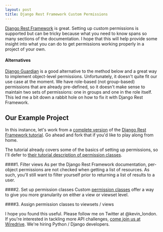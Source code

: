 ```yaml
---
layout: post
title: Django Rest Framework Custom Permissions
---
```

[Django Rest Framework](http://www.django-rest-framework.org/) is great. Setting up custom permissions is supported but can be tricky because what you need to know spans so many sections of the documentation. I hope that this will help provide some insight into what you can do to get permissions working properly in a project of your own.

#### Alternatives
[Django Guardian](https://github.com/lukaszb/django-guardian) is a good alternative to the method below and a great way to implement object-level permissions. Unfortunately, it doesn't quite fit our use case at the moment. We have role-based (not group-based) permissions that are already pre-defined, so it doesn't make sense to maintain two sets of permissions: one in groups and one in the role itself. This led me a bit down a rabbit hole on how to fix it with Django Rest Framework.

## Our Example Project
In this instance, let's work from a [complete version](https://github.com/tomchristie/rest-framework-tutorial) of the [Django Rest Framework tutorial](http://www.django-rest-framework.org/tutorial/1-serialization). Go ahead and fork that if you'd like to play along from home. 

The tutorial already covers some of the basics of setting up permissions, so I'll defer to [their tutorial description of permission classes](http://www.django-rest-framework.org/tutorial/4-authentication-and-permissions).

####1. Filter views
As per the Django Rest Framework documentation, per-object permissions are not checked when getting a list of resources. As such, you'll still want to filter yourself prior to returning a list of results to a user. 

####2. Set up permission classes
Custom [permission classes](http://www.django-rest-framework.org/api-guide/permissions) offer a way to give you more granularity on either a view or viewset level. 

####3. Assign permission classes to viewsets / views


I hope you found this useful. Please follow me on Twitter at @kevin_london. If you're interested in tackling more API challenges, [come join us at Wiredrive](http://www.wiredrive.com/careers/). We're hiring Python / Django developers.
